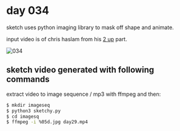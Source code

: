 # day 034

sketch uses python imaging library to mask off shape and animate. 

input video is of chris haslam from his [2 up](https://www.youtube.com/watch?v=Sn8K2Ae45pA) part.

![034](https://github.com/burningion/daily-sketches/raw/master/034/images/00151.jpg)

## sketch video generated with following commands

extract video to image sequence / mp3 with ffmpeg and then:

```bash
$ mkdir imageseq
$ python3 sketchy.py
$ cd imagesq
$ ffmpeg -i %05d.jpg day29.mp4
```

